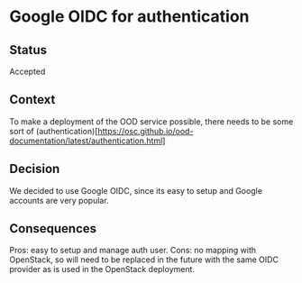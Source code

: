 
# Google OIDC for authentication

## Status

Accepted

## Context

To make a deployment of the OOD service possible, there needs to be some sort of (authentication)[https://osc.github.io/ood-documentation/latest/authentication.html]

## Decision

We decided to use Google OIDC, since its easy to setup and Google accounts are very popular. 

## Consequences

Pros: easy to setup and manage auth user. Cons: no mapping with OpenStack, so will need to be replaced in the future with the same OIDC provider as is used in the OpenStack deployment.

